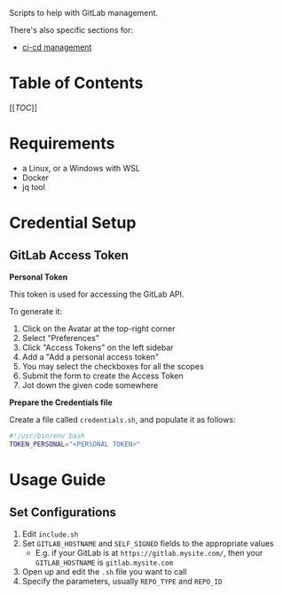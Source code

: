 Scripts to help with GitLab management.

There's also specific sections for:
- [ci-cd management](ci-cd/)

# Table of Contents

[[_TOC_]]


# Requirements
- a Linux, or a Windows with WSL
- Docker
- jq tool

# Credential Setup
## GitLab Access Token

**Personal Token**

This token is used for accessing the GitLab API.

To generate it:

1. Click on the Avatar at the top-right corner
2. Select "Preferences"
3. Click "Access Tokens" on the left sidebar
4. Add a "Add a personal access token"
5. You may select the checkboxes for all the scopes
6. Submit the form to create the Access Token
7. Jot down the given code somewhere

**Prepare the Credentials file**

Create a file called `credentials.sh`, and populate it as follows:

```sh
#!/usr/bin/env bash
TOKEN_PERSONAL="<PERSONAL TOKEN>"
```


# Usage Guide
## Set Configurations
1. Edit `include.sh`
2. Set `GITLAB_HOSTNAME` and `SELF_SIGNED` fields to the appropriate values
    - E.g. if your GitLab is at `https://gitlab.mysite.com/`, then your `GITLAB_HOSTNAME` is `gitlab.mysite.com`
3. Open up and edit the `.sh` file you want to call
4. Specify the parameters, usually `REPO_TYPE` and `REPO_ID`
